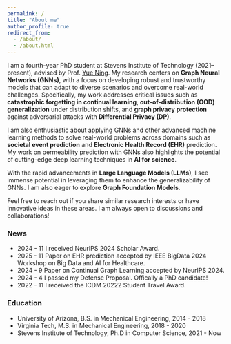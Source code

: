 ```yaml
---
permalink: /
title: "About me"
author_profile: true
redirect_from: 
  - /about/
  - /about.html
---
```


I am a fourth-year PhD student at Stevens Institute of Technology (2021–present), advised by Prof. [Yue Ning](https://yue-ning.github.io/). My research centers on **Graph Neural Networks (GNNs)**, with a focus on developing robust and trustworthy models that can adapt to diverse scenarios and overcome real-world challenges. Specifically, my work addresses critical issues such as **catastrophic forgetting in continual learning**, **out-of-distribution (OOD) generalization** under distribution shifts, and **graph privacy protection** against adversarial attacks with **Differential Privacy (DP)**.

I am also enthusiastic about applying GNNs and other advanced machine learning methods to solve real-world problems across domains such as **societal event prediction** and **Electronic Health Record (EHR)** prediction. My work on permeability prediction with GNNs also highlights the potential of cutting-edge deep learning techniques in **AI for science**.

With the rapid advancements in **Large Language Models (LLMs)**, I see immense potential in leveraging them to enhance the generalizability of GNNs. I am also eager to explore **Graph Foundation Models**. 

Feel free to reach out if you share similar research interests or have innovative ideas in these areas. I am always open to discussions and collaborations!

### News
* 2024 - 11 I received NeurIPS 2024 Scholar Award.
* 2025 - 11 Paper on EHR prediction accepted by IEEE BigData 2024 Workshop on Big Data and AI for Healthcare.
* 2024 - 9 Paper on Continual Graph Learning accepted by NeurIPS 2024.
* 2024 - 4 I passed my Defense Proposal. Offically a PhD candidate!
* 2022 - 11 I received the ICDM 20222 Student Travel Award.
  

  

### Education

* University of Arizona, B.S. in Mechanical Engineering, 2014 - 2018
* Virginia Tech, M.S. in Mechanical Engineering, 2018 - 2020
* Stevens Institute of Technology, Ph.D in Computer Science, 2021 - Now


